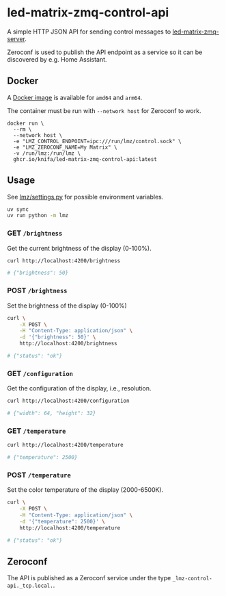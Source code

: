 # led-matrix-zmq-control-api

A simple HTTP JSON API for sending control messages to [led-matrix-zmq-server](https://github.com/knifa/led-matrix-zmq-server).

Zeroconf is used to publish the API endpoint as a service so it can be discovered by e.g. Home Assistant.

## Docker

A [Docker image](https://github.com/knifa/led-matrix-zmq-control-api/pkgs/container/led-matrix-zmq-control-api) is available for `amd64` and `arm64`.

The container must be run with `--network host` for Zeroconf to work.

```shell
docker run \
  --rm \
  --network host \
  -e "LMZ_CONTROL_ENDPOINT=ipc:///run/lmz/control.sock" \
  -e "LMZ_ZEROCONF_NAME=My Matrix" \
  -v /run/lmz:/run/lmz \
  ghcr.io/knifa/led-matrix-zmq-control-api:latest
```

## Usage

See [lmz/settings.py](lmz/settings.py) for possible environment variables.

```bash
uv sync
uv run python -m lmz
```

### GET `/brightness`

Get the current brightness of the display (0-100%).

```bash
curl http://localhost:4200/brightness

# {"brightness": 50}
```

### POST `/brightness`

Set the brightness of the display (0-100%)

```bash
curl \
    -X POST \
    -H "Content-Type: application/json" \
    -d '{"brightness": 50}' \
    http://localhost:4200/brightness

# {"status": "ok"}
```

### GET `/configuration`

Get the configuration of the display, i.e., resolution.

```bash
curl http://localhost:4200/configuration

# {"width": 64, "height": 32}
```

### GET `/temperature`
```bash
curl http://localhost:4200/temperature

# {"temperature": 2500}
```

###  POST `/temperature`

Set the color temperature of the display (2000-6500K).

```bash
curl \
    -X POST \
    -H "Content-Type: application/json" \
    -d '{"temperature": 2500}' \
    http://localhost:4200/temperature

# {"status": "ok"}
```

## Zeroconf

The API is published as a Zeroconf service under the type `_lmz-control-api._tcp.local.`.
